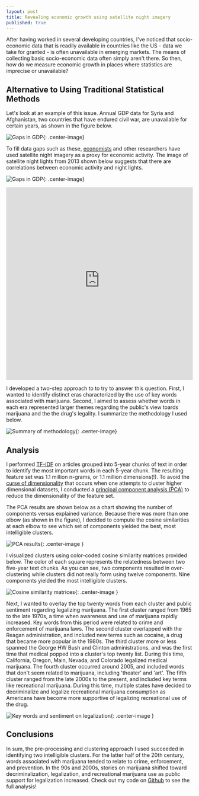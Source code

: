 ```yaml
---
layout: post
title: Revealing economic growth using satellite night imagery
published: true
---
```


After having worked in several developing countries, I've noticed that socio-economic data that is readily available in countries like the US - data we take for granted - is often unavailable in emerging markets. The means of collecting basic socio-economic data often simply aren't there. So then, how do we measure economic growth in places where statistics are imprecise or unavailable? 

## Alternative to Using Traditional Statistical Methods

Let's look at an example of this issue. Annual GDP data for Syria and Afghanistan, two countries that have endured civil war, are unavailable for certain years, as shown in the figure below.

![Gaps in GDP]({{site.baseurl}}/pgr-me.github.io/images/005-lights-gaps.png){: .center-image}

To fill data gaps such as these, [economists](http://economics.mit.edu/files/8945) and other researchers have used satellite night imagery as a proxy for economic activity. The image of satellite night lights from 2013 shown below suggests that there are correlations between economic activity and night lights. 

![Gaps in GDP]({{site.baseurl}}/pgr-me.github.io/images/005-lights-world.png){: .center-image}

<iframe width="100%" height="520" frameborder="0" src="https://peter-gray-rasmussen.cartodb.com/viz/5f63c8ce-38e9-11e6-bdfd-0ea31932ec1d/embed_map" allowfullscreen webkitallowfullscreen mozallowfullscreen oallowfullscreen msallowfullscreen></iframe>


I developed a two-step approach to to try to answer this question. First, I wanted to identify distinct eras characterized by the use of key words associated with marijuana. Second, I aimed to assess whether words in each era represented larger themes regarding the public's view toards marijuana and the the drug's legality. I summarize the methodology I used below.

![Summary of methodology]({{site.baseurl}}/pgr-me.github.io/images/005-lights-animation.gif){: .center-image}

## Analysis

I performed [TF-IDF](https://en.wikipedia.org/wiki/Tf%E2%80%93idf) on articles grouped into 5-year chunks of text in order to identify the most important words in each 5-year chunk. The resulting feature set was 1.1 million n-grams, or 1.1 million dimensions(!). To avoid the [curse of dimensionality](https://en.wikipedia.org/wiki/Curse_of_dimensionality) that occurs when one attempts to cluster higher dimensional datasets, I conducted a [principal component analysis (PCA)](https://en.wikipedia.org/wiki/Principal_component_analysis) to reduce the dimensionality of the feature set. 

The PCA results are shown below as a chart showing the number of components versus explained variance. Because there was more than one elbow (as shown in the figure), I decided to compute the cosine similarities at each elbow to see which set of components yielded the best, most intelligible clusters.

![PCA results]({{site.baseurl}}/pgr-me.github.io/images/004-marijuana-pca.png){: .center-image }

I visualized clusters using color-coded cosine similarity matrices provided below. The color of each square represents the relatedness between two five-year text chunks. As you can see, two components resulted in over-clustering while clusters did not really form using twelve components. Nine components yielded the most intelligible clusters.

![Cosine similarity matrices]({{site.baseurl}}/pgr-me.github.io/images/004-marijuana-cosine.png){: .center-image }

Next, I wanted to overlay the top twenty words from each cluster and public sentiment regarding legalizing marijuana. The first cluster ranged from 1965 to the late 1970s, a time when awareness and use of marijuana rapidly increased. Key words from this period were related to crime and enforcement of marijuana laws. The second cluster overlapped with the Reagan administration, and included new terms such as cocaine, a drug that became more popular in the 1980s. The third cluster more or less spanned the George HW Bush and Clinton administrations, and was the first time that medical popped into a cluster's top twenty list. During this time, California, Oregon, Main, Nevada, and Colorado legalized medical marijuana. The fourth cluster occurred around 2005, and included words that don't seem related to marijuana, including 'theater' and 'art'. The fifth cluster ranged from the late 2000s to the present, and included key terms like recreational marijuana. During this time, multiple states have decided to decriminalize and legalize recreational marijuana consumption as Americans have become more supportive of legalizing recreational use of the drug. 

![Key words and sentiment on legalization]({{site.baseurl}}/pgr-me.github.io/images/004-marijuana-sentiment.png){: .center-image }

## Conclusions

In sum, the pre-processing and clustering approach I used succeeded in identifying two intelligible clusters. For the latter half of the 20th century, words associated with marijuana tended to relate to crime, enforcement, and prevention. In the 90s and 2000s, stories on marijuana shifted toward decriminalization, legalization, and recreational marijuana use as public support for legalization increased. Check out my code on [Github](https://github.com/pgr-me/metis_projects/tree/master/04-marijuana) to see the full analysis!